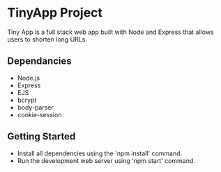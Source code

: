 # TinyApp Project

Tiny App is a full stack web app built with Node and Express that allows users to shorten long URLs.

## Dependancies
- Node.js
- Express
- EJS
- bcrypt
- body-parser
- cookie-session

## Getting Started

- Install all dependencies using the 'npm install' command.
- Run the development web server using 'npm start' command.
